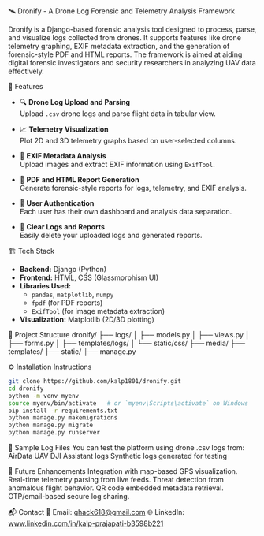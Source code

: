 🛰️ Dronify - A Drone Log Forensic and Telemetry Analysis Framework

Dronify is a Django-based forensic analysis tool designed to process, parse, and visualize logs collected from drones. It supports features like drone telemetry graphing, EXIF metadata extraction, and the generation of forensic-style PDF and HTML reports. The framework is aimed at aiding digital forensic investigators and security researchers in analyzing UAV data effectively.


📌 Features

- 🔍 **Drone Log Upload and Parsing**  
  Upload `.csv` drone logs and parse flight data in tabular view.

- 📈 **Telemetry Visualization**  
  Plot 2D and 3D telemetry graphs based on user-selected columns.

- 📄 **EXIF Metadata Analysis**  
  Upload images and extract EXIF information using `ExifTool`.

- 🧾 **PDF and HTML Report Generation**  
  Generate forensic-style reports for logs, telemetry, and EXIF analysis.

- 🔐 **User Authentication**  
  Each user has their own dashboard and analysis data separation.

- 🧹 **Clear Logs and Reports**  
  Easily delete your uploaded logs and generated reports.


🏗️ Tech Stack

- **Backend:** Django (Python)
- **Frontend:** HTML, CSS (Glassmorphism UI)
- **Libraries Used:**
  - `pandas`, `matplotlib`, `numpy`
  - `fpdf` (for PDF reports)
  - `ExifTool` (for image metadata extraction)
- **Visualization:** Matplotlib (2D/3D plotting)
  

📂 Project Structure
dronify/
├── logs/
│ ├── models.py
│ ├── views.py
│ ├── forms.py
│ ├── templates/logs/
│ └── static/css/
├── media/
├── templates/
├── static/
├── manage.py



⚙️ Installation Instructions

   ```bash
   git clone https://github.com/kalp1801/dronify.git
   cd dronify
   python -m venv myenv
   source myenv/bin/activate   # or `myenv\Scripts\activate` on Windows
   pip install -r requirements.txt
   python manage.py makemigrations
   python manage.py migrate
   python manage.py runserver
  ```

🧪 Sample Log Files
You can test the platform using drone .csv logs from:
  AirData UAV
  DJI Assistant logs
  Synthetic logs generated for testing


🚀 Future Enhancements
Integration with map-based GPS visualization.
Real-time telemetry parsing from live feeds.
Threat detection from anomalous flight behavior.
QR code embedded metadata retrieval.
OTP/email-based secure log sharing.


📬 Contact
📧 Email: ghack618@gmail.com
🌐 LinkedIn: www.linkedin.com/in/kalp-prajapati-b3598b221






